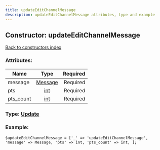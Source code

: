```yaml
---
title: updateEditChannelMessage
description: updateEditChannelMessage attributes, type and example
---
```

## Constructor: updateEditChannelMessage  
[Back to constructors index](index.md)



### Attributes:

| Name     |    Type       | Required |
|----------|:-------------:|---------:|
|message|[Message](../types/Message.md) | Required|
|pts|[int](../types/int.md) | Required|
|pts\_count|[int](../types/int.md) | Required|



### Type: [Update](../types/Update.md)


### Example:

```
$updateEditChannelMessage = ['_' => 'updateEditChannelMessage', 'message' => Message, 'pts' => int, 'pts_count' => int, ];
```
